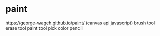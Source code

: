 # paint
https://george-wageh.github.io/paint/
(canvas api javascript)
brush tool
erase tool
paint tool
pick color
pencil
